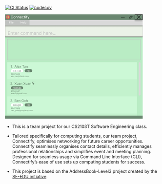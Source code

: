 [![CI Status](https://github.com/AY2324S2-CS2103T-F14-4/tp/workflows/Java%20CI/badge.svg)](https://github.com/AY2324S2-CS2103T-F14-4/tp/actions)
[![codecov](https://codecov.io/gh/AY2324S2-CS2103T-F14-4/tp/graph/badge.svg?token=3BJBAZ63W8)](https://codecov.io/gh/AY2324S2-CS2103T-F14-4/tp)

![Ui](docs/images/Ui.png)

* This is a team project for our CS2103T Software Engineering class.
* Tailored specifically for computing students, our team project, Connectify,
  optimises networking for future career opportunities. Connectify seamlessly
  organises contact details, efficiently manages professional relationships
  and simplifies event and meeting planning. Designed for seamless usage via
  Command Line Interface (CLI), Connectify’s ease of use sets up computing
  students for success.

* This project is based on the AddressBook-Level3 project created by the [SE-EDU initiative](https://se-education.org).
